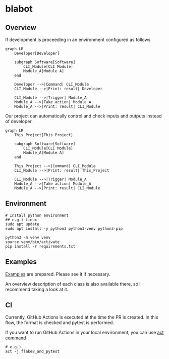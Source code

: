 # blabot

## Overview

If development is proceeding in an environment configured as follows

```mermaid
graph LR
    Developer[Developer]

    subgraph Software[Software]
        CLI_Module[CLI Module]
        Module_A[Module A]
    end

    Developer -->|Command| CLI_Module
    CLI_Module -->|Print: result| Developer

    CLI_Module -->|Trigger| Module_A
    Module_A -->|Take action| Module_A
    Module_A -->|Print: result| CLI_Module
```

Our project can automatically control and check inputs and outputs instead of developer.

```mermaid
graph LR
    This_Project[This Project]

    subgraph Software[Software]
        CLI_Module[CLI Module]
        Module_A[Module A]
    end

    This_Project -->|Command| CLI_Module
    CLI_Module -->|Print: result| This_Project

    CLI_Module -->|Trigger| Module_A
    Module_A -->|Take action| Module_A
    Module_A -->|Print: result| CLI_Module
```

## Environment

```shell
# Install python environment
## e.g.) Linux
sudo apt update
sudo apt install -y python3 python3-venv python3-pip

python3 -m venv venv
source venv/bin/activate
pip install -r requirements.txt
```

## Examples

[Examples](./examples/README.md) are prepared. Please see it if necessary.

An overview description of each class is also available there, so I recommend taking a look at it.

## CI

Currently, GitHub Actions is executed at the time the PR is created.
In this flow, the format is checked and pytest is performed.

If you want to run GitHub Actions in your local environment, you can use [act command](https://github.com/nektos/act)

```shell
# e.g.)
act -j flake8_and_pytest
```
